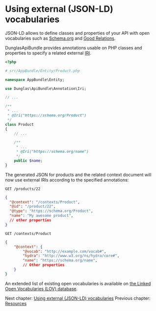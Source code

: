 # Using external (JSON-LD) vocabularies

JSON-LD allows to define classes and properties of your API with open vocabularies such as [Schema.org](https://schema.org)
and [Good Relations](http://www.heppnetz.de/projects/goodrelations/).

DunglasApiBundle provides annotations usable on PHP classes and properties to specify a related external [IRI](http://en.wikipedia.org/wiki/Internationalized_resource_identifier).


```php
<?php

# src/AppBundle/Entity/Product.php

namespace AppBundle\Entity;

use Dunglas\ApiBundle\Annotation\Iri;

// ...

/**
 * ...
 * @Iri("https://schema.org/Product")
 */
class Product
{
    // ...

    /**
     * ...
     * @Iri("https://schema.org/name")
     */
    public $name;
}
```

The generated JSON for products and the related context document will now use external IRIs according to the specified annotations:

`GET /products/22`

```json
{
  "@context": "/contexts/Product",
  "@id": "/product/22",
  "@type": "https://schema.org/Product",
  "name": "My awesome product",
  // other properties
}
```

`GET /contexts/Product`

```json
{
    "@context": {
        "@vocab": "http://example.com/vocab#",
        "hydra": "http://www.w3.org/ns/hydra/core#",
        "name": "https://schema.org/name",
        // Other properties
    }
}
```

An extended list of existing open vocabularies is available on [the Linked Open Vocabularies (LOV) database](http://lov.okfn.org/dataset/lov/).

Next chapter: [Using external (JSON-LD) vocabularies](external-vocabularies.md)
Previous chapter: [Resources](resources.md)
